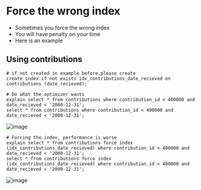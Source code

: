 # Force the wrong index 

   * Sometimes you force the wrong index
   * You will have penalty on your time
   * Here is an example

## Using contributions 

```
# if not created in example before,please create
create index if not exists idx_contributions_date_recieved on contributions (date_recieved); 
```

```
# Do what the optimizer wants
explain select * from contributions where contribution_id < 400000 and date_recieved < '2000-12-31';
select * from contributions where contribution_id < 400000 and date_recieved < '2000-12-31';
```

![image](https://github.com/user-attachments/assets/804c1be1-52f5-454d-a5cb-c38b2bace278)



```
# Forcing the index, performance is worse
explain select * from contributions force index (idx_contributions_date_recieved) where contribution_id < 400000 and date_recieved < '2000-12-31';
select * from contributions force index (idx_contributions_date_recieved) where contribution_id < 400000 and date_recieved < '2000-12-31';
```

![image](https://github.com/user-attachments/assets/23b3f9de-0dd0-47d7-9364-815ddd2439d6)
